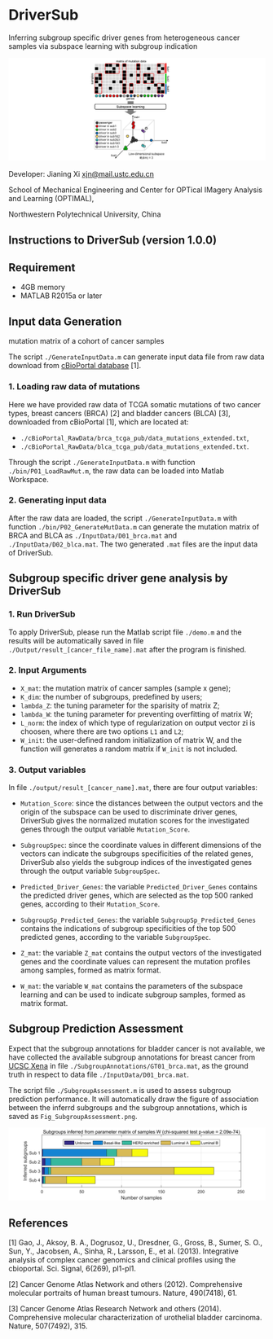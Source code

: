 # DriverSub
Inferring subgroup specific driver genes from heterogeneous cancer samples via subspace learning with subgroup indication


![image](https://github.com/JianingXi/DriverSub/blob/master/bin/splash.jpg)

Developer: Jianing Xi <xjn@mail.ustc.edu.cn>

School of Mechanical Engineering and Center for OPTical IMagery Analysis and Learning (OPTIMAL),

Northwestern Polytechnical University, China

## Instructions to DriverSub (version 1.0.0)

Requirement
------------------------
* 4GB memory
* MATLAB R2015a or later

Input data Generation
------------------------
mutation matrix of a cohort of cancer samples

The script `./GenerateInputData.m` can generate input data file from raw data download from [cBioPortal database](http://www.cbioportal.org/data_sets.jsp) [1].

### 1. Loading raw data of mutations

Here we have provided raw data of TCGA somatic mutations of two cancer types, breast cancers (BRCA) [2] and bladder cancers (BLCA) [3], downloaded from cBioPortal [1], which are located at:

* `./cBioPortal_RawData/brca_tcga_pub/data_mutations_extended.txt`,
* `./cBioPortal_RawData/blca_tcga_pub/data_mutations_extended.txt`.

Through the script `./GenerateInputData.m` with function `./bin/P01_LoadRawMut.m`, the raw data can be loaded into Matlab Workspace.

### 2. Generating input data

After the raw data are loaded, the script `./GenerateInputData.m` with function `./bin/P02_GenerateMutData.m` can 
generate the mutation matrix of BRCA and BLCA as `./InputData/D01_brca.mat` and `./InputData/D02_blca.mat`. The two generated `.mat` files are the input data of DriverSub.


Subgroup specific driver gene analysis by DriverSub
------------------------

### 1. Run DriverSub

To apply DriverSub, please run the Matlab script file `./demo.m` and the results will be automatically saved in file `./Output/result_[cancer_file_name].mat` after the program is finished.

### 2. Input Arguments

* `X_mat`: the mutation matrix of cancer samples (sample x gene);
* `K_dim`: the number of subgroups, predefined by users;
* `lambda_Z`: the tuning parameter for the sparisity of matrix Z;
* `lambda_W`: the tuning parameter for preventing overfitting of matrix W;
* `L_norm`: the index of which type of regularization on output vector zi is choosen, where there are two options `L1` and `L2`;
* `W_init`: the user-defined random initialization of matrix W, and the function will generates a random matrix if `W_init` is not included.


### 3. Output variables
In file `./output/result_[cancer_name].mat`, there are four output variables:

* `Mutation_Score`: since the distances between the output vectors and the origin of the subspace can be used to discriminate driver genes, DriverSub gives the normalized mutation scores for the investigated genes through the output variable `Mutation_Score`.

* `SubgroupSpec`: since the coordinate values in different dimensions of the vectors can indicate the subgroups specificities of the related genes, DriverSub also yields the subgroup indices of the investigated genes through the output variable `SubgroupSpec`.


* `Predicted_Driver_Genes`: the variable `Predicted_Driver_Genes` contains the predicted driver genes, which are selected as the top 500 ranked genes, according to their `Mutation_Score`.

* `SubgroupSp_Predicted_Genes`: the variable `SubgroupSp_Predicted_Genes` contains the indications of subgroup specificities of the top 500 predicted genes, according to the variable `SubgroupSpec`.

* `Z_mat`: the variable `Z_mat` contains the output vectors of the investigated genes and the coordinate values can represent the mutation profiles among samples, formed as matrix format.

* `W_mat`: the variable `W_mat` contains the parameters of the subspace learning and can be used to indicate subgroup samples, formed as matrix format.


Subgroup Prediction Assessment
------------------------

Expect that the subgroup annotations for bladder cancer is not available, we have collected the available subgroup annotations for breast cancer from [UCSC Xena](https://xenabrowser.net/) in file `./SubgroupAnnotations/GT01_brca.mat`, as the ground truth in respect to data file `./InputData/D01_brca.mat`.

The script file `./SubgroupAssessment.m` is used to assess subgroup prediction performance. It will automatically draw the figure of association between the inferrd subgroups and the subgroup annotations, which is saved as `Fig_SubgroupAssessment.png`.

![image](https://github.com/JianingXi/DriverSub/blob/master/bin/Fig_SubgroupAssessment.png)


References
------------------------
[1] Gao, J., Aksoy, B. A., Dogrusoz, U., Dresdner, G., Gross, B., Sumer, S. O., Sun, Y., Jacobsen, A., Sinha, R., Larsson, E., et al. (2013). Integrative analysis of complex cancer genomics and clinical profiles using the cbioportal. Sci. Signal, 6(269), pl1-pl1.

[2] Cancer Genome Atlas Network and others (2012). Comprehensive molecular portraits of human breast tumours. Nature, 490(7418), 61.

[3] Cancer Genome Atlas Research Network and others (2014). Comprehensive molecular characterization of urothelial bladder carcinoma. Nature, 507(7492), 315.
